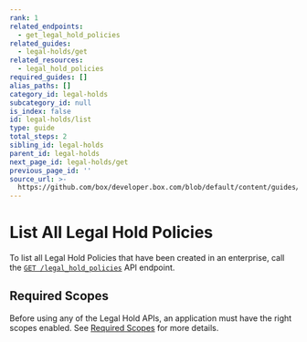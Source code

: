 ```yaml
---
rank: 1
related_endpoints:
  - get_legal_hold_policies
related_guides:
  - legal-holds/get
related_resources:
  - legal_hold_policies
required_guides: []
alias_paths: []
category_id: legal-holds
subcategory_id: null
is_index: false
id: legal-holds/list
type: guide
total_steps: 2
sibling_id: legal-holds
parent_id: legal-holds
next_page_id: legal-holds/get
previous_page_id: ''
source_url: >-
  https://github.com/box/developer.box.com/blob/default/content/guides/legal-holds/list.md
---
```


# List All Legal Hold Policies

To list all Legal Hold Policies that have been created in an enterprise, call
the [`GET /legal_hold_policies`][legal_holds] API endpoint.

<Samples id='get_legal_hold_policies' >

</Samples>

## Required Scopes

Before using any of the Legal Hold APIs, an application must have the right
scopes enabled. See [Required Scopes][scopes] for more details.

[legal_holds]: e://get_legal_hold_policies
[scopes]: g://legal-holds#required-scopes
